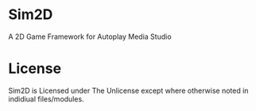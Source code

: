 # Sim2D
 A 2D Game Framework for Autoplay Media Studio

# License
Sim2D is Licensed under The Unlicense except where otherwise noted in indidiual files/modules.
